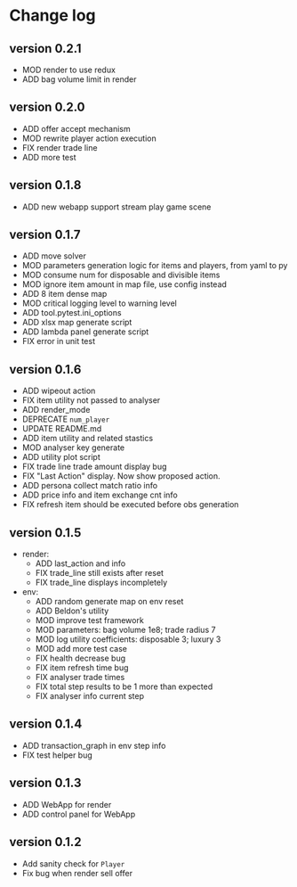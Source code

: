 # Change log

## version 0.2.1
- MOD render to use redux
- ADD bag volume limit in render

## version 0.2.0
- ADD offer accept mechanism
- MOD rewrite player action execution
- FIX render trade line
- ADD more test

## version 0.1.8
- ADD new webapp support stream play game scene

## version 0.1.7
- ADD move solver
- MOD parameters generation logic for items and players, from yaml to py
- MOD consume num for disposable and divisible items
- MOD ignore item amount in map file, use config instead
- ADD 8 item dense map
- MOD critical logging level to warning level
- ADD tool.pytest.ini_options
- ADD xlsx map generate script
- ADD lambda panel generate script
- FIX error in unit test

## version 0.1.6
  - ADD wipeout action
  - FIX item utility not passed to analyser
  - ADD render_mode
  - DEPRECATE `num_player`
  - UPDATE README.md
  - ADD item utility and related stastics
  - MOD analyser key generate
  - ADD utility plot script
  - FIX trade line trade amount display bug
  - FIX "Last Action" display. Now show proposed action.
  - ADD persona collect match ratio info
  - ADD price info and item exchange cnt info
  - FIX refresh item should be executed before obs generation

## version 0.1.5
- render:
  - ADD last_action and info
  - FIX trade_line still exists after reset
  - FIX trade_line displays incompletely
- env:
  - ADD random generate map on env reset
  - ADD Beldon's utility
  - MOD improve test framework
  - MOD parameters: bag volume 1e8; trade radius 7
  - MOD log utility coefficients: disposable 3; luxury 3
  - MOD add more test case
  - FIX health decrease bug
  - FIX item refresh time bug
  - FIX analyser trade times
  - FIX total step results to be 1 more than expected
  - FIX analyser info current step

## version 0.1.4
- ADD transaction_graph in env step info
- FIX test helper bug

## version 0.1.3
- ADD WebApp for render
- ADD control panel for WebApp

## version 0.1.2
- Add sanity check for `Player`
- Fix bug when render sell offer
